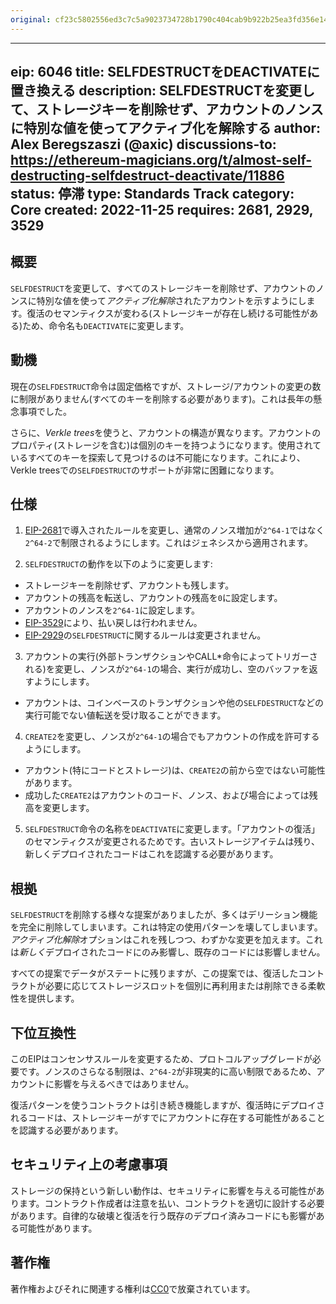 ```yaml
---
original: cf23c5802556ed3c7c5a9023734728b1790c404cab9b922b25ea3fd356e14af5
---
```


---
eip: 6046
title: SELFDESTRUCTをDEACTIVATEに置き換える
description: SELFDESTRUCTを変更して、ストレージキーを削除せず、アカウントのノンスに特別な値を使ってアクティブ化を解除する
author: Alex Beregszaszi (@axic)
discussions-to: https://ethereum-magicians.org/t/almost-self-destructing-selfdestruct-deactivate/11886
status: 停滞
type: Standards Track
category: Core
created: 2022-11-25
requires: 2681, 2929, 3529
---

## 概要

`SELFDESTRUCT`を変更して、すべてのストレージキーを削除せず、アカウントのノンスに特別な値を使って*アクティブ化解除*されたアカウントを示すようにします。復活のセマンティクスが変わる(ストレージキーが存在し続ける可能性がある)ため、命令名も`DEACTIVATE`に変更します。

## 動機

現在の`SELFDESTRUCT`命令は固定価格ですが、ストレージ/アカウントの変更の数に制限がありません(すべてのキーを削除する必要があります)。これは長年の懸念事項でした。

さらに、*Verkle trees*を使うと、アカウントの構造が異なります。アカウントのプロパティ(ストレージを含む)は個別のキーを持つようになります。使用されているすべてのキーを探索して見つけるのは不可能になります。これにより、Verkle treesでの`SELFDESTRUCT`のサポートが非常に困難になります。

## 仕様

1. [EIP-2681](./eip-2681.md)で導入されたルールを変更し、通常のノンス増加が`2^64-1`ではなく`2^64-2`で制限されるようにします。これはジェネシスから適用されます。

2. `SELFDESTRUCT`の動作を以下のように変更します:

  - ストレージキーを削除せず、アカウントも残します。
  - アカウントの残高を転送し、アカウントの残高を`0`に設定します。
  - アカウントのノンスを`2^64-1`に設定します。
  - [EIP-3529](./eip-3529.md)により、払い戻しは行われません。
  - [EIP-2929](./eip-2929.md)の`SELFDESTRUCT`に関するルールは変更されません。

3. アカウントの実行(外部トランザクションやCALL*命令によってトリガーされる)を変更し、ノンスが`2^64-1`の場合、実行が成功し、空のバッファを返すようにします。

  - アカウントは、コインベースのトランザクションや他の`SELFDESTRUCT`などの実行可能でない値転送を受け取ることができます。

4. `CREATE2`を変更し、ノンスが`2^64-1`の場合でもアカウントの作成を許可するようにします。

  - アカウント(特にコードとストレージ)は、`CREATE2`の前から空ではない可能性があります。
  - 成功した`CREATE2`はアカウントのコード、ノンス、および場合によっては残高を変更します。

5. `SELFDESTRUCT`命令の名称を`DEACTIVATE`に変更します。「アカウントの復活」のセマンティクスが変更されるためです。古いストレージアイテムは残り、新しくデプロイされたコードはこれを認識する必要があります。

## 根拠

`SELFDESTRUCT`を削除する様々な提案がありましたが、多くはデリーション機能を完全に削除してしまいます。これは特定の使用パターンを壊してしまいます。*アクティブ化解除*オプションはこれを残しつつ、わずかな変更を加えます。これは*新しく*デプロイされたコードにのみ影響し、既存のコードには影響しません。

すべての提案でデータがステートに残りますが、この提案では、復活したコントラクトが必要に応じてストレージスロットを個別に再利用または削除できる柔軟性を提供します。

## 下位互換性

このEIPはコンセンサスルールを変更するため、プロトコルアップグレードが必要です。ノンスのさらなる制限は、`2^64-2`が非現実的に高い制限であるため、アカウントに影響を与えるべきではありません。

復活パターンを使うコントラクトは引き続き機能しますが、復活時にデプロイされるコードは、ストレージキーがすでにアカウントに存在する可能性があることを認識する必要があります。

## セキュリティ上の考慮事項

ストレージの保持という新しい動作は、セキュリティに影響を与える可能性があります。コントラクト作成者は注意を払い、コントラクトを適切に設計する必要があります。自律的な破壊と復活を行う既存のデプロイ済みコードにも影響がある可能性があります。

## 著作権

著作権およびそれに関連する権利は[CC0](../LICENSE.md)で放棄されています。